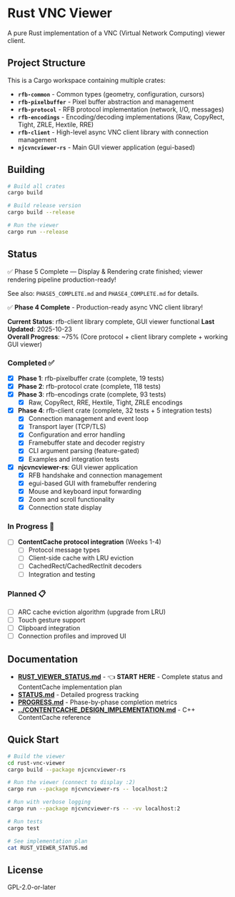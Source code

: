 # Rust VNC Viewer

A pure Rust implementation of a VNC (Virtual Network Computing) viewer client.

## Project Structure

This is a Cargo workspace containing multiple crates:

- **`rfb-common`** - Common types (geometry, configuration, cursors)
- **`rfb-pixelbuffer`** - Pixel buffer abstraction and management  
- **`rfb-protocol`** - RFB protocol implementation (network, I/O, messages)
- **`rfb-encodings`** - Encoding/decoding implementations (Raw, CopyRect, Tight, ZRLE, Hextile, RRE)
- **`rfb-client`** - High-level async VNC client library with connection management
- **`njcvncviewer-rs`** - Main GUI viewer application (egui-based)

## Building

```bash
# Build all crates
cargo build

# Build release version
cargo build --release

# Run the viewer
cargo run --release
```

## Status

✅ Phase 5 Complete — Display & Rendering crate finished; viewer rendering pipeline production-ready!

See also: `PHASE5_COMPLETE.md` and `PHASE4_COMPLETE.md` for details.

✅ **Phase 4 Complete** - Production-ready async VNC client library!

**Current Status**: rfb-client library complete, GUI viewer functional
**Last Updated**: 2025-10-23  
**Overall Progress**: ~75% (Core protocol + client library complete + working GUI viewer)

### Completed ✅
- [x] **Phase 1**: rfb-pixelbuffer crate (complete, 19 tests)
- [x] **Phase 2**: rfb-protocol crate (complete, 118 tests)
- [x] **Phase 3**: rfb-encodings crate (complete, 93 tests)
  - [x] Raw, CopyRect, RRE, Hextile, Tight, ZRLE encodings
- [x] **Phase 4**: rfb-client crate (complete, 32 tests + 5 integration tests)
  - [x] Connection management and event loop
  - [x] Transport layer (TCP/TLS)
  - [x] Configuration and error handling  
  - [x] Framebuffer state and decoder registry
  - [x] CLI argument parsing (feature-gated)
  - [x] Examples and integration tests
- [x] **njcvncviewer-rs**: GUI viewer application
  - [x] RFB handshake and connection management
  - [x] egui-based GUI with framebuffer rendering
  - [x] Mouse and keyboard input forwarding
  - [x] Zoom and scroll functionality
  - [x] Connection state display

### In Progress 🔄
- [ ] **ContentCache protocol integration** (Weeks 1-4)
  - [ ] Protocol message types
  - [ ] Client-side cache with LRU eviction
  - [ ] CachedRect/CachedRectInit decoders
  - [ ] Integration and testing

### Planned 📋
- [ ] ARC cache eviction algorithm (upgrade from LRU)
- [ ] Touch gesture support
- [ ] Clipboard integration
- [ ] Connection profiles and improved UI

## Documentation

- **[RUST_VIEWER_STATUS.md](RUST_VIEWER_STATUS.md)** - 👈 **START HERE** - Complete status and ContentCache implementation plan
- **[STATUS.md](STATUS.md)** - Detailed progress tracking
- **[PROGRESS.md](PROGRESS.md)** - Phase-by-phase completion metrics
- **[../CONTENTCACHE_DESIGN_IMPLEMENTATION.md](../CONTENTCACHE_DESIGN_IMPLEMENTATION.md)** - C++ ContentCache reference

## Quick Start

```bash
# Build the viewer
cd rust-vnc-viewer
cargo build --package njcvncviewer-rs

# Run the viewer (connect to display :2)
cargo run --package njcvncviewer-rs -- localhost:2

# Run with verbose logging
cargo run --package njcvncviewer-rs -- -vv localhost:2

# Run tests
cargo test

# See implementation plan
cat RUST_VIEWER_STATUS.md
```

## License

GPL-2.0-or-later
